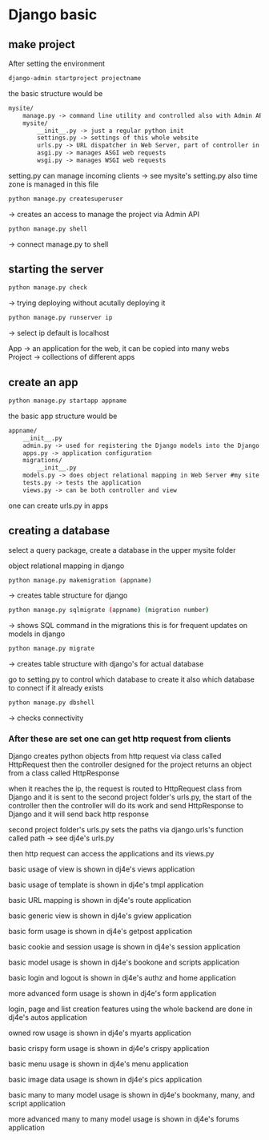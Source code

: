 # Django basic

## make project 

After setting the environment 

```bash
django-admin startproject projectname
```

the basic structure would be 
```markdown
mysite/
    manage.py -> command line utility and controlled also with Admin API 
    mysite/
        __init__.py -> just a regular python init
        settings.py -> settings of this whole website
        urls.py -> URL dispatcher in Web Server, part of controller in Web Server
        asgi.py -> manages ASGI web requests
        wsgi.py -> manages WSGI web requests
```

setting.py can manage incoming clients -> see mysite's setting.py
also time zone is managed in this file

```bash
python manage.py createsuperuser 
```
-> creates an access to manage the project via Admin API 

```bash
python manage.py shell 
```
-> connect manage.py to shell

## starting the server 
```bash
python manage.py check 
```
-> trying deploying without acutally deploying it
```bash
python manage.py runserver ip 
```
-> select ip default is localhost

App -> an application for the web, it can be copied into many webs \
Project -> collections of different apps

## create an app

```bash
python manage.py startapp appname
```

the basic app structure would be 
```markdown
appname/
    __init__.py
    admin.py -> used for registering the Django models into the Django administration
    apps.py -> application configuration
    migrations/
        __init__.py
    models.py -> does object relational mapping in Web Server #my site poll's models.py
    tests.py -> tests the application 
    views.py -> can be both controller and view 
```

one can create urls.py in apps

## creating a database

select a query package, create a database in the upper mysite folder

object relational mapping in django
```bash
python manage.py makemigration (appname) 
```
-> creates table structure for django
```bash
python manage.py sqlmigrate (appname) (migration number) 
```
-> shows SQL command in the migrations 
this is for frequent updates on models in django
```bash
python manage.py migrate 
```
-> creates table structure with django's for actual database

go to setting.py to control which database to create it 
also which database to connect if it already exists

```bash
python manage.py dbshell 
```
-> checks connectivity

### After these are set one can get http request from clients 

Django creates python objects from http request via class called HttpRequest
then the controller designed for the project returns an object from a class called HttpResponse

when it reaches the ip, the request is routed to HttpRequest class from Django and it is sent to the second project folder's urls.py, the start of the controller
then the controller will do its work and send HttpResponse to Django and it will send back http response

second project folder's urls.py sets the paths via django.urls's function called path -> see dj4e's urls.py

then http request can access the applications and its views.py

basic usage of view is shown in dj4e's views application

basic usage of template is shown in dj4e's tmpl application

basic URL mapping is shown in dj4e's route application 

basic generic view is shown in dj4e's gview application

basic form usage is shown in dj4e's getpost application

basic cookie and session usage is shown in dj4e's session application

basic model usage is shown in dj4e's bookone and scripts application

basic login and logout is shown in dj4e's authz and home application

more advanced form usage is shown in dj4e's form application

login, page and list creation features using the whole backend are done in dj4e's autos application

owned row usage is shown in dj4e's myarts application 

basic crispy form usage is shown in dj4e's crispy application

basic menu usage is shown in dj4e's menu application

basic image data usage is shown in dj4e's pics application

basic many to many model usage is shown in dj4e's bookmany, many, and script application

more advanced many to many model usage is shown in dj4e's forums application